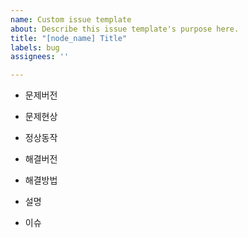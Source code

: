 ```yaml
---
name: Custom issue template
about: Describe this issue template's purpose here.
title: "[node_name] Title"
labels: bug
assignees: ''

---
```


- 문제버전


- 문제현상


- 정상동작


- 해결버전


- 해결방법


- 설명


- 이슈
